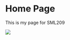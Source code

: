 <H1>Home Page</H1>
<p>This is my page for SML209</p>
<a href="https://commons.wikimedia.org/wiki/File:Senyera_(Pl._Octavi%C3%A0,_S._Cugat_del_Vall%C3%A8s)_01.jpg"><img class="imgLeft" src="https://upload.wikimedia.org/wikipedia/commons/7/7a/Senyera_%28Pl._Octavi%C3%A0%2C_S._Cugat_del_Vall%C3%A8s%29_01.jpg"></a>

